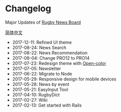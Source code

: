 # Changelog

Major Updates of [Rugby News Board](http://www.rugbynews.space/)

[简体中文](README_zhCN.md)

* 2017-12-11: Refined UI theme
* 2017-08-24: News Search
* 2017-08-22: News Recommendation
* 2017-08-04: Change PRO12 to PRO14
* 2017-07-23: Redesign theme with [Open-color](https://yeun.github.io/open-color/)
* 2017-07-05: Newsletter
* 2017-06-22: Migrate to Node
* 2017-05-29: Responsive design for mobile devices
* 2017-05-28: News by event
* 2017-05-21: EasyInput Tool
* 2017-04-10: RugbyDict
* 2017-02-27: Wiki
* 2017-02-13: Get started with Rails
